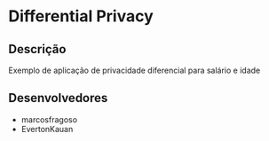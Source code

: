 # Differential Privacy

## Descrição
Exemplo de aplicação de privacidade diferencial para salário e idade

## Desenvolvedores
* marcosfragoso
* EvertonKauan
